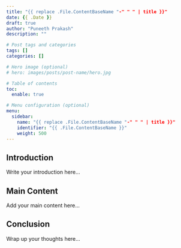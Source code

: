 ```yaml
---
title: "{{ replace .File.ContentBaseName "-" " " | title }}"
date: {{ .Date }}
draft: true
author: "Puneeth Prakash"
description: ""

# Post tags and categories
tags: []
categories: []

# Hero image (optional)
# hero: images/posts/post-name/hero.jpg

# Table of contents
toc:
  enable: true

# Menu configuration (optional)
menu:
  sidebar:
    name: "{{ replace .File.ContentBaseName "-" " " | title }}"
    identifier: "{{ .File.ContentBaseName }}"
    weight: 500
---
```


## Introduction

Write your introduction here...

## Main Content

Add your main content here...

## Conclusion

Wrap up your thoughts here...
